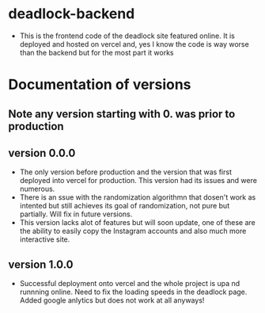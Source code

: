 # deadlock-backend
- This is the frontend code of the deadlock site featured online. It is deployed and hosted on vercel and, yes I know the code is way worse than the backend but for the most part it works

# Documentation of versions
## Note any version starting with 0. was prior to production

## version 0.0.0
- The only version before production and the version that was first deployed into vercel for production. This version had its issues and were numerous.
- There is an ssue with the randomization algorithmn that dosen't work as intented but still achieves its goal of randomization, not pure but partially. Will fix in future versions.
- This version lacks alot of features but will soon update, one of these are the ability to easily copy the Instagram accounts and also much more interactive site.    

## version 1.0.0
- Successful deployment onto vercel and the whole project is upa nd runnning online. Need to fix the loading speeds in the deadlock page. Added google anlytics but does not work at all anyways!
